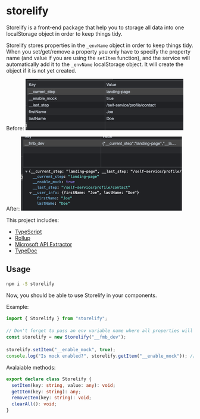 # storelify

Storelify is a front-end package that help you to storage all data into one localStorage object in order to keep things tidy.

Storelify stores properties in the `_envName` object in order to keep things tidy. When you set/get/remove a property you only have to specify the property name (and value if you are using the `setItem` function), and the service will automatically add it to the `_envName` localStorage object. It will create the object if it is not yet created.

Before:
<img src="./assets/before.png" />

After:
<img src="./assets/after.png" />

This project includes:

- [TypeScript](https://www.typescriptlang.org/)
- [Rollup](https://rollupjs.org/)
- [Microsoft API Extractor](https://api-extractor.com/)
- [TypeDoc](https://typedoc.org/)

## Usage

```sh
npm i -S storelify
```

Now, you should be able to use Storelify in your components.

Example:

```ts
import { Storelify } from "storelify";

// Don't forget to pass an env variable name where all properties will be saved, on initialization.
const storelify = new Storelify("__fmb_dev");

storelify.setItem("__enable_mock", true);
console.log("Is mock enabled?", storelify.getItem("__enable_mock")); // true
```

Avalaiable methods:

```ts
export declare class Storelify {
  setItem(key: string, value: any): void;
  getItem(key: string): any;
  removeItem(key: string): void;
  clearAll(): void;
}
```
